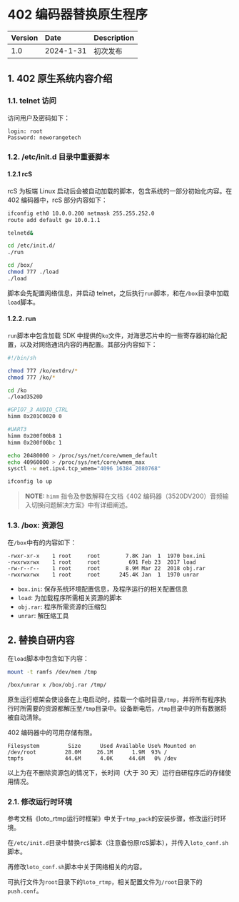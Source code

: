 # 402 编码器替换原生程序

| Version | Date      | Description |
| :------ | :-------- | :---------- |
| 1.0     | 2024-1-31 | 初次发布    |

## 1. 402 原生系统内容介绍

### 1.1. telnet 访问

访问用户及密码如下：

```text
login: root
Password: neworangetech
```

### 1.2. /etc/init.d 目录中重要脚本

#### 1.2.1 rcS

rcS 为板端 Linux 启动后会被自动加载的脚本，包含系统的一部分初始化内容。在 402 编码器中，rcS 部分内容如下：

```bash
ifconfig eth0 10.0.0.200 netmask 255.255.252.0
route add default gw 10.0.1.1

telnetd&

cd /etc/init.d/
./run

cd /box/
chmod 777 ./load
./load

```

脚本会先配置网络信息，并启动 telnet，之后执行`run`脚本，和在`/box`目录中加载`load`脚本。

#### 1.2.2. run

`run`脚本中包含加载 SDK 中提供的`ko`文件，对海思芯片中的一些寄存器初始化配置，以及对网络通讯内容的再配置。其部分内容如下：

```bash
#!/bin/sh

chmod 777 /ko/extdrv/*
chmod 777 /ko/*

cd /ko
./load3520D

#GPIO7_3 AUDIO_CTRL
himm 0x201C0020 0

#UART3
himm 0x200f00b8 1
himm 0x200f00bc 1

echo 20480000 > /proc/sys/net/core/wmem_default
echo 40960000 > /proc/sys/net/core/wmem_max
sysctl -w net.ipv4.tcp_wmem="4096 16384 2080768"

ifconfig lo up
```

> **NOTE:** `himm` 指令及参数解释在文档《402 编码器（3520DV200）音频输入切换问题解决方案》中有详细阐述。

### 1.3. /box: 资源包

在`/box`中有的内容如下：

```text
-rwxr-xr-x    1 root     root        7.8K Jan  1  1970 box.ini
-rwxrwxrwx    1 root     root         691 Feb 23  2017 load
-rw-r--r--    1 root     root        8.9M Mar 22  2018 obj.rar
-rwxrwxrwx    1 root     root      245.4K Jan  1  1970 unrar
```

- `box.ini`: 保存系统环境配置信息，及程序运行的相关配置信息
- `load`: 为加载程序所需相关资源的脚本
- `obj.rar`: 程序所需资源的压缩包
- `unrar`: 解压缩工具

## 2. 替换自研内容

在`load`脚本中包含如下内容：

```bash
mount -t ramfs /dev/mem /tmp

/box/unrar x /box/obj.rar /tmp/
```

原生运行框架会使设备在上电启动时，挂载一个临时目录`/tmp`，并将所有程序执行时所需要的资源都解压至`/tmp`目录中。设备断电后，`/tmp`目录中的所有数据将被自动清除。

402 编码器中的可用存储有限。

```text
Filesystem         Size      Used Available Use% Mounted on
/dev/root         28.0M     26.1M      1.9M  93% /
tmpfs             44.6M      4.0K     44.6M   0% /dev
```

以上为在不删除资源包的情况下，长时间（大于 30 天）运行自研程序后的存储使用情况。

### 2.1. 修改运行时环境

参考文档《loto_rtmp运行时框架》中关于`rtmp_pack`的安装步骤，修改运行时环境。

在`/etc/init.d`目录中替换`rcS`脚本（注意备份原rcS脚本），并传入`loto_conf.sh`脚本。

再修改`loto_conf.sh`脚本中关于网络相关的内容。

可执行文件为`root`目录下的`loto_rtmp`，相关配置文件为`/root`目录下的`push.conf`。
